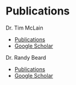 # Publications

Dr. Tim McLain

- [Publications](http://me.byu.edu/faculty/timmclain?sec=publications)
- [Google Scholar](https://scholar.google.com/citations?user=vXNuwuUAAAAJ)

Dr. Randy Beard

- [Publications](http://www.et.byu.edu/~beard/papers/preprints.htm)
- [Google Scholar](http://scholar.google.com/citations?user=cLSfhaoAAAAJ)

